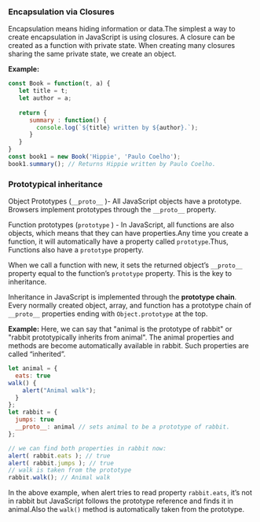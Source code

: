 ### Encapsulation via Closures

Encapsulation means hiding information or data.The simplest a way to create encapsulation in JavaScript is using closures. A closure can be created as a function with private state. When creating many closures sharing the same private state, we create an object.

**Example:**
```javascript
const Book = function(t, a) {
   let title = t; 
   let author = a; 
   
   return {
      summary : function() { 
        console.log(`${title} written by ${author}.`);
      } 
   }
}
const book1 = new Book('Hippie', 'Paulo Coelho');
book1.summary(); // Returns Hippie written by Paulo Coelho.
```

### Prototypical inheritance

Object Prototypes (`__proto__` )-  All JavaScript objects have a prototype. Browsers implement prototypes through the `__proto__` property.

Function prototypes (`prototype` )  - In JavaScript, all functions are also objects, which means that they can have properties.Any time you create a function, it will automatically have a property called `prototype`.Thus, Functions also have a `prototype` property.

When we call a function with new, it sets the returned object’s `__proto__` property equal to the function’s `prototype` property. This is the key to inheritance.

Inheritance in JavaScript is implemented through the **prototype chain**. Every normally created object, array, and function has a prototype chain of `__proto__` properties ending with `Object.prototype` at the top.

**Example:** Here, we can say that "animal is the prototype of rabbit" or "rabbit prototypically inherits from animal". The animal properties and methods are  become automatically available in rabbit. Such properties are called “inherited”.
```javascript
let animal = {
  eats: true
walk() {
    alert("Animal walk");
  }
};
let rabbit = {
  jumps: true
  __proto__: animal	// sets animal to be a prototype of rabbit.
};

// we can find both properties in rabbit now:
alert( rabbit.eats ); // true 
alert( rabbit.jumps ); // true
// walk is taken from the prototype
rabbit.walk(); // Animal walk
```

In the above example, when alert tries to read property `rabbit.eats`, it’s not in rabbit but JavaScript follows the prototype reference and finds it in animal.Also the `walk()` method is automatically taken from the prototype.
